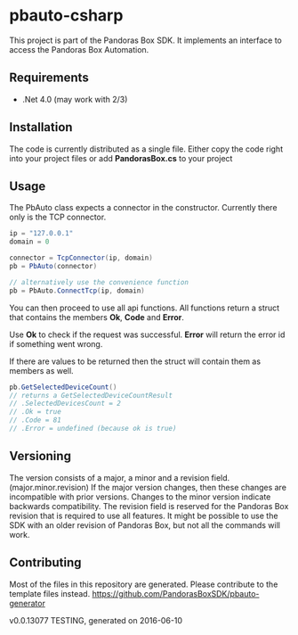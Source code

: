 # pbauto-csharp
This project is part of the Pandoras Box SDK. It implements an interface to access the Pandoras Box Automation.

## Requirements
* .Net 4.0 (may work with 2/3)

## Installation
The code is currently distributed as a single file. Either copy the code right into your project files or add **PandorasBox.cs** to your project

## Usage
The PbAuto class expects a connector in the constructor. Currently there only is the TCP connector.

```csharp
ip = "127.0.0.1"
domain = 0

connector = TcpConnector(ip, domain)
pb = PbAuto(connector)

// alternatively use the convenience function
pb = PbAuto.ConnectTcp(ip, domain)
```

You can then proceed to use all api functions. All functions return a struct that contains the members **Ok**, **Code** and **Error**.

Use **Ok** to check if the request was successful. **Error** will return the error id if something went wrong.

If there are values to be returned then the struct will contain them as members as well.

```csharp
pb.GetSelectedDeviceCount()
// returns a GetSelectedDeviceCountResult
// .SelectedDevicesCount = 2
// .Ok = true
// .Code = 81
// .Error = undefined (because ok is true)
```

## Versioning
The version consists of a major, a minor and a revision field. (major.minor.revision)
If the major version changes, then these changes are incompatible with prior versions. Changes to the minor version indicate backwards compatibility. The revision field is reserved for the Pandoras Box revision that is required to use all features. It might be possible to use the SDK with an older revision of Pandoras Box, but not all the commands will work.

## Contributing
Most of the files in this repository are generated. Please contribute to the template files instead.
https://github.com/PandorasBoxSDK/pbauto-generator

v0.0.13077 TESTING, generated on 2016-06-10